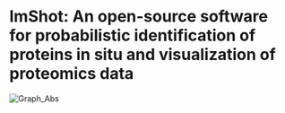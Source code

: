 # ImShot: An open-source software for probabilistic identification of proteins in situ and visualization of proteomics data

![Graph_Abs](https://user-images.githubusercontent.com/29901809/152519060-4e57abe8-8ea1-4f98-a9e6-b57255028cbd.png)

